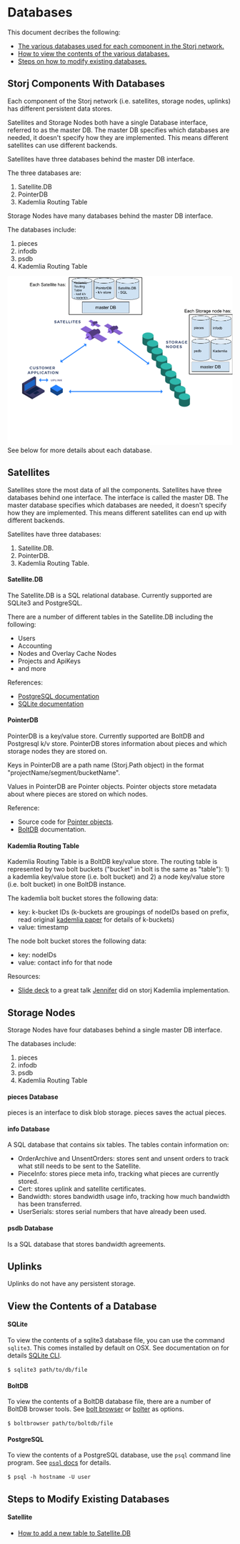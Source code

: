 # Databases

This document decribes the following:
- [The various databases used for each component in the Storj network.](#Storj-components-with-databases)
- [How to view the contents of the various databases.](#View-the-Contents-of-a-Database)
- [Steps on how to modify existing databases.](#Steps-to-Modify-Existing-Databases)

## Storj Components With Databases

Each component of the Storj network (i.e. satellites, storage nodes, uplinks) has different persistent data stores.

Satellites and Storage Nodes both have a single Database interface, referred to as the master DB. The master DB specifies which databases are needed, it doesn't specify how they are implemented. This means different satellites can use different backends.

Satellites have three databases behind the master DB interface.

The three databases are:
1. Satellite.DB
2. PointerDB
3. Kademlia Routing Table

Storage Nodes have many databases behind the master DB interface.

The databases include:
1. pieces
2. infodb
3. psdb
4. Kademlia Routing Table

![storj-components-with-databases](dbs.png)
See below for more details about each database.

## Satellites

Satellites store the most data of all the components. Satellites have three databases behind one interface. The interface is called the master DB. The master database specifies which databases are needed, it doesn't specify how they are implemented. This means different satellites can end up with different backends.

Satellites have three databases:
1. Satellite.DB.
2. PointerDB.
3. Kademlia Routing Table.

#### Satellite.DB

The Satellite.DB is a SQL relational database. Currently supported are SQLite3 and PostgreSQL.

There are a number of different tables in the Satellite.DB including the following:
- Users
- Accounting
- Nodes and Overlay Cache Nodes
- Projects and ApiKeys
- and more

References:
- [PostgreSQL documentation](https://www.postgresql.org/docs/)
- [SQLite documentation](https://sqlite.org/doclist.html)

#### PointerDB

PointerDB is a key/value store. Currently supported are BoltDB and Postgresql k/v store.  PointerDB stores information about pieces and which storage nodes they are stored on.

Keys in PointerDB are a path name (Storj.Path object) in the format "projectName/segment/bucketName".

Values in PointerDB are Pointer objects. Pointer objects store metadata about where pieces are stored on which nodes.

Reference:
- Source code for [Pointer objects](https://github.com/storj/storj/blob/master/pkg/pb/pointerdb.pb.go#L263).
- [BoltDB](https://github.com/boltdb/bolt) documentation.

#### Kademlia Routing Table

Kademlia Routing Table is a BoltDB key/value store. The routing table is represented by two bolt buckets ("bucket" in bolt is the same as "table"): 1) a kademlia key/value store (i.e. bolt bucket) and 2) a node key/value store (i.e. bolt bucket) in one BoltDB instance.

The kademlia bolt bucket stores the following data:
- key: k-bucket IDs (k-buckets are groupings of nodeIDs based on prefix, read original [kademlia paper](https://pdos.csail.mit.edu/~petar/papers/maymounkov-kademlia-lncs.pdf) for details of k-buckets)
- value: timestamp

The node bolt bucket stores the following data:
- key: nodeIDs
- value: contact info for that node

Resources:
- [Slide deck](https://docs.google.com/presentation/d/1jY9mu8SVmVqirbo_yFIJjHWbeHrEc1NxWkFS1iauT_I/edit?usp=sharing) to a great talk [Jennifer](https://github.com/jenlij) did on storj Kademlia implementation.

## Storage Nodes

Storage Nodes have four databases behind a single master DB interface.

The databases include:
1. pieces
2. infodb
3. psdb
4. Kademlia Routing Table

#### pieces Database

pieces is an interface to disk blob storage.  pieces saves the actual pieces.

#### info Database

A SQL database that contains six tables.  The tables contain information on:
- OrderArchive and UnsentOrders: stores sent and unsent orders to track what still needs to be sent to the Satellite.
- PieceInfo: stores piece meta info, tracking what pieces are currently stored.
- Cert: stores uplink and satellite certificates.
- Bandwidth: stores bandwidth usage info, tracking how much bandwidth has been transferred.
- UserSerials: stores serial numbers that have already been used.

#### psdb Database

Is a SQL database that stores bandwidth agreements.

## Uplinks

Uplinks do not have any persistent storage.

## View the Contents of a Database

#### SQLite

To view the contents of a sqlite3 database file, you can use the command `sqlite3`. This comes installed by default on OSX.  See documentation on for details [SQLite CLI](https://sqlite.org/cli.html).

`$ sqlite3 path/to/db/file`

#### BoltDB

To view the contents of a BoltDB database file, there are a number of BoltDB browser tools.  See [bolt browser](https://github.com/br0xen/boltbrowser) or [bolter](https://github.com/hasit/bolter) as options.

`$ boltbrowser path/to/boltdb/file`

#### PostgreSQL

To view the contents of a PostgreSQL database, use the `psql` command line program.  See [`psql` docs](https://www.postgresql.org/docs/9.2/app-psql.html) for details.

`$ psql -h hostname -U user`

## Steps to Modify Existing Databases

#### Satellite

- [How to add a new table to Satellite.DB](Satellite-how-to-new-table.md)
